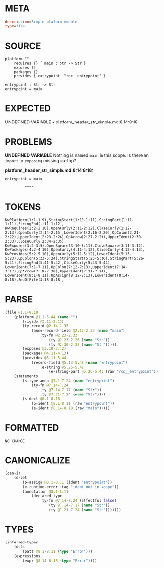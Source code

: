 # META
~~~ini
description=Simple plaform module
type=file
~~~
# SOURCE
~~~roc
platform ""
	requires {} { main : Str -> Str }
	exposes []
	packages {}
	provides { entrypoint: "roc__entrypoint" }

entrypoint : Str -> Str
entrypoint = main
~~~
# EXPECTED
UNDEFINED VARIABLE - platform_header_str_simple.md:8:14:8:18
# PROBLEMS
**UNDEFINED VARIABLE**
Nothing is named `main` in this scope.
Is there an `import` or `exposing` missing up-top?

**platform_header_str_simple.md:8:14:8:18:**
```roc
entrypoint = main
```
             ^^^^


# TOKENS
~~~zig
KwPlatform(1:1-1:9),StringStart(1:10-1:11),StringPart(1:11-1:11),StringEnd(1:11-1:12),
KwRequires(2:2-2:10),OpenCurly(2:11-2:12),CloseCurly(2:12-2:13),OpenCurly(2:14-2:15),LowerIdent(2:16-2:20),OpColon(2:21-2:22),UpperIdent(2:23-2:26),OpArrow(2:27-2:29),UpperIdent(2:30-2:33),CloseCurly(2:34-2:35),
KwExposes(3:2-3:9),OpenSquare(3:10-3:11),CloseSquare(3:11-3:12),
KwPackages(4:2-4:10),OpenCurly(4:11-4:12),CloseCurly(4:12-4:13),
KwProvides(5:2-5:10),OpenCurly(5:11-5:12),LowerIdent(5:13-5:23),OpColon(5:23-5:24),StringStart(5:25-5:26),StringPart(5:26-5:41),StringEnd(5:41-5:42),CloseCurly(5:43-5:44),
LowerIdent(7:1-7:11),OpColon(7:12-7:13),UpperIdent(7:14-7:17),OpArrow(7:18-7:20),UpperIdent(7:21-7:24),
LowerIdent(8:1-8:11),OpAssign(8:12-8:13),LowerIdent(8:14-8:18),EndOfFile(8:18-8:18),
~~~
# PARSE
~~~clojure
(file @1.1-8.18
	(platform @1.1-5.44 (name "")
		(rigids @2.11-2.13)
		(ty-record @2.14-2.35
			(anno-record-field @2.16-2.33 (name "main")
				(ty-fn @2.23-2.33
					(ty @2.23-2.26 (name "Str"))
					(ty @2.30-2.33 (name "Str")))))
		(exposes @3.10-3.12)
		(packages @4.11-4.13)
		(provides @5.11-5.44
			(record-field @5.13-5.42 (name "entrypoint")
				(e-string @5.25-5.42
					(e-string-part @5.26-5.41 (raw "roc__entrypoint"))))))
	(statements
		(s-type-anno @7.1-7.24 (name "entrypoint")
			(ty-fn @7.14-7.24
				(ty @7.14-7.17 (name "Str"))
				(ty @7.21-7.24 (name "Str"))))
		(s-decl @8.1-8.18
			(p-ident @8.1-8.11 (raw "entrypoint"))
			(e-ident @8.14-8.18 (raw "main")))))
~~~
# FORMATTED
~~~roc
NO CHANGE
~~~
# CANONICALIZE
~~~clojure
(can-ir
	(d-let
		(p-assign @8.1-8.11 (ident "entrypoint"))
		(e-runtime-error (tag "ident_not_in_scope"))
		(annotation @8.1-8.11
			(declared-type
				(ty-fn @7.14-7.24 (effectful false)
					(ty @7.14-7.17 (name "Str"))
					(ty @7.21-7.24 (name "Str")))))))
~~~
# TYPES
~~~clojure
(inferred-types
	(defs
		(patt @8.1-8.11 (type "Error")))
	(expressions
		(expr @8.14-8.18 (type "Error"))))
~~~
